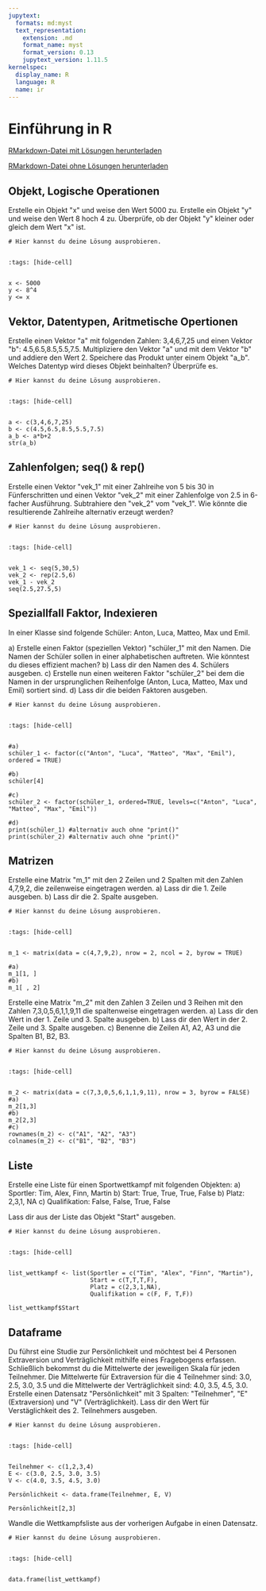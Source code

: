 ```yaml
---
jupytext:
  formats: md:myst
  text_representation:
    extension: .md
    format_name: myst
    format_version: 0.13
    jupytext_version: 1.11.5
kernelspec:
  display_name: R
  language: R
  name: ir
---
```



# Einführung in R

<a href=https://raw.githubusercontent.com/Methods-Berlin/RTraining/main/Aufgaben_rmd/Einfuehrung in R.Rmd download=Einfuehrung in R.Rmd>RMarkdown-Datei mit Lösungen herunterladen</a>


<a href=https://raw.githubusercontent.com/Methods-Berlin/RTraining/main/Rmd_ohne_Loesungen/Einfuehrung in R.Rmd download=Einfuehrung in R.Rmd>RMarkdown-Datei ohne Lösungen herunterladen</a>


## Objekt, Logische Operationen 

Erstelle ein Objekt "x" und weise den Wert 5000 zu. Erstelle ein Objekt "y" und weise den Wert 8 hoch 4 zu. Überprüfe, ob der Objekt "y" kleiner oder gleich dem Wert "x" ist. 

```{code-cell} r
# Hier kannst du deine Lösung ausprobieren.


```

<!-- loesung: start-->


```{code-cell} r
:tags: [hide-cell]


x <- 5000
y <- 8^4
y <= x

```


<!-- loesung: ende-->

## Vektor, Datentypen, Aritmetische Opertionen  

Erstelle einen Vektor "a" mit folgenden Zahlen: 3,4,6,7,25 und einen Vektor "b": 4.5,6.5,8.5,5.5,7.5. Multipliziere den Vektor "a" und mit dem Vektor "b" und addiere den Wert 2. Speichere das Produkt unter einem Objekt "a_b". Welches Datentyp wird dieses Objekt beinhalten? Überprüfe es. 

```{code-cell} r
# Hier kannst du deine Lösung ausprobieren.


```

<!-- loesung: start-->


```{code-cell} r
:tags: [hide-cell]


a <- c(3,4,6,7,25)
b <- c(4.5,6.5,8.5,5.5,7.5)
a_b <- a*b+2
str(a_b)

```


<!-- loesung: ende-->

## Zahlenfolgen; seq() & rep()

Erstelle einen Vektor "vek_1" mit einer Zahlreihe von 5 bis 30 in Fünferschritten und einen Vektor "vek_2" mit einer Zahlenfolge von 2.5 in 6-facher Ausführung. Subtrahiere den "vek_2" vom "vek_1". Wie könnte die resultierende Zahlreihe alternativ erzeugt werden?

```{code-cell} r
# Hier kannst du deine Lösung ausprobieren.


```

<!-- loesung: start-->


```{code-cell} r
:tags: [hide-cell]


vek_1 <- seq(5,30,5)
vek_2 <- rep(2.5,6)
vek_1 - vek_2
seq(2.5,27.5,5)

```


<!-- loesung: ende-->

## Speziallfall Faktor, Indexieren 

In einer Klasse sind folgende Schüler: Anton, Luca, Matteo, Max und Emil. 

a) Erstelle einen  Faktor (speziellen Vektor) "schüler_1" mit den Namen. Die Namen der Schüler sollen in einer alphabetischen auftreten. Wie könntest du dieses effizient machen? 
b) Lass dir den Namen des 4. Schülers ausgeben. 
c) Erstelle nun einen weiteren Faktor "schüler_2" bei dem die Namen in der ursprunglichen Reihenfolge (Anton, Luca, Matteo, Max und Emil) sortiert sind. 
d) Lass dir die beiden Faktoren ausgeben.

```{code-cell} r
# Hier kannst du deine Lösung ausprobieren.


```

<!-- loesung: start-->


```{code-cell} r
:tags: [hide-cell]


#a)
schüler_1 <- factor(c("Anton", "Luca", "Matteo", "Max", "Emil"), ordered = TRUE)

#b)
schüler[4]

#c)
schüler_2 <- factor(schüler_1, ordered=TRUE, levels=c("Anton", "Luca", "Matteo", "Max", "Emil"))

#d)
print(schüler_1) #alternativ auch ohne "print()"
print(schüler_2) #alternativ auch ohne "print()"

```


<!-- loesung: ende-->

## Matrizen 

Erstelle eine Matrix "m_1" mit den 2 Zeilen und 2 Spalten mit den Zahlen 4,7,9,2, die zeilenweise eingetragen werden. 
a) Lass dir die 1. Zeile ausgeben. 
b) Lass dir die 2. Spalte ausgeben.

```{code-cell} r
# Hier kannst du deine Lösung ausprobieren.


```

<!-- loesung: start-->


```{code-cell} r
:tags: [hide-cell]


m_1 <- matrix(data = c(4,7,9,2), nrow = 2, ncol = 2, byrow = TRUE)

#a) 
m_1[1, ]
#b) 
m_1[ , 2]

```


<!-- loesung: ende-->

Erstelle eine Matrix "m_2" mit den Zahlen 3 Zeilen und 3 Reihen mit den Zahlen 7,3,0,5,6,1,1,9,11 die spaltenweise eingetragen werden. 
a) Lass dir den Wert in der 1. Zeile und 3. Spalte ausgeben. 
b) Lass dir den Wert in der 2. Zeile und 3. Spalte ausgeben.
c) Benenne die Zeilen A1, A2, A3 und die Spalten B1, B2, B3.

```{code-cell} r
# Hier kannst du deine Lösung ausprobieren.


```

<!-- loesung: start-->


```{code-cell} r
:tags: [hide-cell]


m_2 <- matrix(data = c(7,3,0,5,6,1,1,9,11), nrow = 3, byrow = FALSE)
#a)
m_2[1,3]
#b)
m_2[2,3]
#c)
rownames(m_2) <- c("A1", "A2", "A3")
colnames(m_2) <- c("B1", "B2", "B3")

```


<!-- loesung: ende-->

## Liste

Erstelle eine Liste für einen Sportwettkampf mit folgenden Objekten: 
a) Sportler: Tim, Alex, Finn, Martin 
b) Start: True, True, True, False
b) Platz: 2,3,1, NA
c) Qualifikation: False, False, True, False

Lass dir aus der Liste das Objekt "Start" ausgeben.

```{code-cell} r
# Hier kannst du deine Lösung ausprobieren.


```

<!-- loesung: start-->


```{code-cell} r
:tags: [hide-cell]


list_wettkampf <- list(Sportler = c("Tim", "Alex", "Finn", "Martin"),
                       Start = c(T,T,T,F),
                       Platz = c(2,3,1,NA),
                       Qualifikation = c(F, F, T,F))

list_wettkampf$Start

```


<!-- loesung: ende-->

## Dataframe 

Du führst eine Studie zur Persönlichkeit und möchtest bei 4 Personen Extraversion und Verträglichkeit mithilfe eines Fragebogens erfassen. Schließlich bekommst du die Mittelwerte der jeweiligen Skala für jeden Teilnehmer. Die Mittelwerte für Extraversion für die 4 Teilnehmer sind: 3.0, 2.5, 3.0, 3.5 und die Mittelwerte der Verträglichkeit sind: 4.0, 3.5, 4.5, 3.0. Erstelle einen Datensatz "Persönlichkeit" mit 3 Spalten: "Teilnehmer", "E" (Extraversion) und "V" (Verträglichkeit). Lass dir den Wert für Verstäglichkeit des 2. Teilnehmers ausgeben.    

```{code-cell} r
# Hier kannst du deine Lösung ausprobieren.


```

<!-- loesung: start-->


```{code-cell} r
:tags: [hide-cell]


Teilnehmer <- c(1,2,3,4)
E <- c(3.0, 2.5, 3.0, 3.5)
V <- c(4.0, 3.5, 4.5, 3.0)

Persönlichkeit <- data.frame(Teilnehmer, E, V)

Persönlichkeit[2,3] 

```


<!-- loesung: ende-->

Wandle die Wettkampfsliste aus der vorherigen Aufgabe in einen Datensatz. 

```{code-cell} r
# Hier kannst du deine Lösung ausprobieren.


```

<!-- loesung: start-->


```{code-cell} r
:tags: [hide-cell]


data.frame(list_wettkampf)

```


<!-- loesung: ende-->
